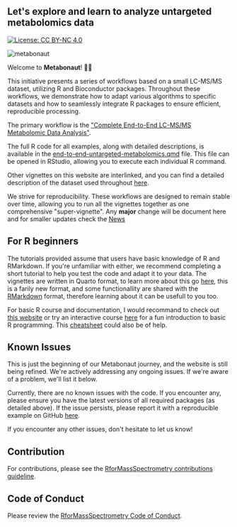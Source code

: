 

## Let's explore and learn to analyze untargeted metabolomics data

[![License: CC BY-NC 4.0](https://img.shields.io/badge/License-CC%20BY--NC%204.0-lightgrey.svg)](https://creativecommons.org/licenses/by-nc/4.0/)

![metabonaut](man/figures/sitcker_small.png)

Welcome to **Metabonaut**! :astronaut:

This initiative presents a series of workflows based on a small LC-MS/MS dataset, 
utilizing R and Bioconductor packages. Throughout these workflows, we demonstrate 
how to adapt various algorithms to specific datasets and how to seamlessly 
integrate R packages to ensure efficient, reproducible processing.

The primary workflow is the 
["Complete End-to-End LC-MS/MS Metabolomic Data Analysis"](https://rformassspectrometry.github.io/metabonaut/articles/end-to-end-untargeted-metabolomics.html).

The full R code for all examples, along with detailed descriptions, is available 
in the 
[end-to-end-untargeted-metabolomics.qmd](https://rformassspectrometry.github.io/metabonaut/vignettes/a-end-to-end-untargeted-metabolomics.qmd) 
file. This file can be opened in RStudio, allowing you to execute each individual 
R command.

Other vignettes on this website are interlinked, and you can find a detailed 
description of the dataset used throughout 
[here](https://rformassspectrometry.github.io/metabonaut/articles/dataset-investigation.html).

We strive for reproducibility. These workflows are designed to remain stable 
over time, allowing you to run all the vignettes together as one comprehensive 
"super-vignette". Any **major** change will be document here and for smaller updates 
check the [News](https://rformassspectrometry.github.io/metabonaut/news/index.html)

## For R beginners

The tutorials provided assume that users have basic knowledge of R and RMarkdown. 
If you're unfamiliar with either, we recommend completing a short tutorial to help 
you test the code and adapt it to your data. 
The vignettes are written in Quarto format, to learn more about this go [here](https://quarto.org/docs/guide/), 
this is a farily new format, and some functionallity are shared with the [RMarkdown](https://bookdown.org/yihui/rmarkdown/) format, therefore 
learning about it can be usefull to you too. 

For basic R course and documentation, I would recommand to check out 
[this website](https://learn-r.org/) or try an interactive course 
[here](https://swirlstats.com/students.html) for a fun introduction to basic R 
programming. This [cheatsheet](https://github.com/wurli/r-best-practice) could also be of help. 

## Known Issues

This is just the beginning of our Metabonaut journey, and the website is still 
being refined. We're actively addressing any ongoing issues. If we're aware of a 
problem, we'll list it below.

Currently, there are no known issues with the code. If you encounter any, please 
ensure you have the latest versions of all required packages (as detailed above). 
If the issue persists, please report it with a reproducible example on GitHub 
[here](https://github.com/rformassspectrometry/metabonaut/issues).

If you encounter any other issues, don't hesitate to let us know!

## Contribution

For contributions, please see the 
[RforMassSpectrometry contributions guideline](https://rformassspectrometry.github.io/RforMassSpectrometry/articles/RforMassSpectrometry.html#contributions).

## Code of Conduct

Please review the 
[RforMassSpectrometry Code of Conduct](https://rformassspectrometry.github.io/RforMassSpectrometry/articles/RforMassSpectrometry.html#code-of-conduct).
